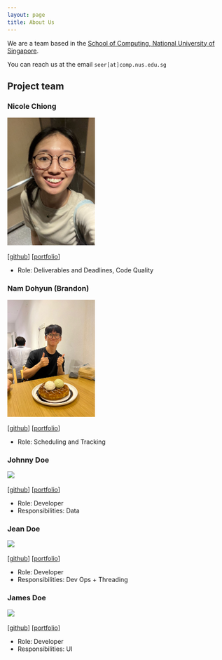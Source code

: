 ```yaml
---
layout: page
title: About Us
---
```


We are a team based in the [School of Computing, National University of Singapore](http://www.comp.nus.edu.sg).

You can reach us at the email `seer[at]comp.nus.edu.sg`

## Project team

### Nicole Chiong

<img src="images/butteredyakiimo.png" width="200px">

[[github](https://github.com/butteredyakiimo)]
[[portfolio](team/butteredyakiimo.md)]

* Role: Deliverables and Deadlines, Code Quality

### Nam Dohyun (Brandon)

<img src="images/brandon-nam.png" width="200px">

[[github](http://github.com/brandon-nam)]
[[portfolio](team/brandon-nam.md)]

* Role: Scheduling and Tracking 

### Johnny Doe

<img src="images/johndoe.png" width="200px">

[[github](http://github.com/johndoe)] [[portfolio](team/johndoe.md)]

* Role: Developer
* Responsibilities: Data

### Jean Doe

<img src="images/johndoe.png" width="200px">

[[github](http://github.com/johndoe)]
[[portfolio](team/johndoe.md)]

* Role: Developer
* Responsibilities: Dev Ops + Threading

### James Doe

<img src="images/johndoe.png" width="200px">

[[github](http://github.com/johndoe)]
[[portfolio](team/johndoe.md)]

* Role: Developer
* Responsibilities: UI
